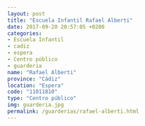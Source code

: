 ```yaml
---
layout: post
title: "Escuela Infantil Rafael Alberti"
date: 2017-09-20 20:57:05 +0200
categories:
- Escuela Infantil
- cadiz
- espera
- Centro público
- guarderia
name: "Rafael Alberti"
province: "Cádiz"
location: "Espera"
code: "11011810"
type: "Centro público"
img: guarderia.jpg
permalink: /guarderias/rafael-alberti.html
---
```

